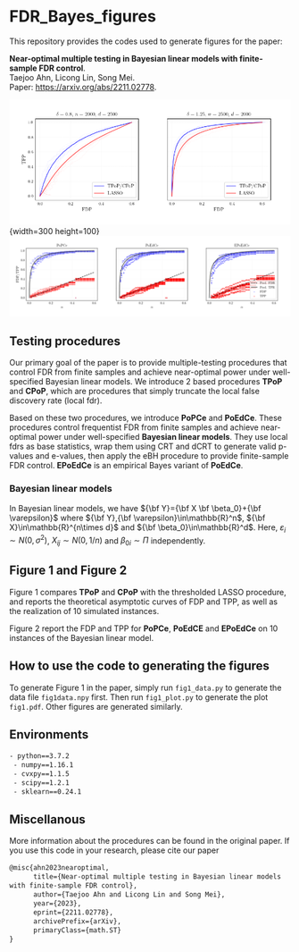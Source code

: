 # FDR_Bayes_figures
 
This repository provides the codes used to generate figures for the paper:

**Near-optimal multiple testing in Bayesian linear models with finite-sample FDR control**.  
Taejoo Ahn, Licong Lin, Song Mei.  
Paper: https://arxiv.org/abs/2211.02778.

![Figure 1](fig1.png){width=300 height=100}
![Figure 2](fig2.png)


## Testing procedures

Our primary goal of the paper is to provide multiple-testing procedures that control FDR from finite samples and achieve near-optimal power under well-specified Bayesian linear models. We introduce 2 based procedures **TPoP** and **CPoP**, which are procedures that simply truncate the local false discovery rate (local fdr). 

Based on these two procedures, we introduce **PoPCe** and **PoEdCe**. These procedures control frequentist FDR from finite samples and achieve near-optimal power under well-specified **Bayesian linear models**. They use local fdrs as base statistics, wrap them using CRT and dCRT to generate valid p-values and e-values, then apply the eBH procedure to provide finite-sample FDR control. **EPoEdCe** is an empirical Bayes variant of **PoEdCe**.  

### Bayesian linear models

In Bayesian linear models, we have ${\bf Y}={\bf X \bf \beta_0}+{\bf \varepsilon}$ where ${\bf Y},{\bf \varepsilon}\in\mathbb{R}^n$, ${\bf X}\in\mathbb{R}^{n\times d}$ and ${\bf \beta_0}\in\mathbb{R}^d$. Here, $\varepsilon_i\sim N(0,\sigma^2)$, $X_{ij} \sim N(0,1/n)$ and $\beta_{0i}\sim\Pi$ independently.

## Figure 1 and Figure 2

Figure 1 compares **TPoP** and **CPoP** with the thresholded LASSO procedure, and reports the theoretical asymptotic curves of FDP and TPP, as well as the realization of 10 simulated instances. 

Figure 2 report the FDP and TPP for **PoPCe**, **PoEdCE** and **EPoEdCe** on 10 instances of the Bayesian linear model. 

## How to use the code to generating the figures

To generate Figure 1 in the paper, simply run `fig1_data.py` to generate the data file `fig1data.npy` first. Then run `fig1_plot.py` to generate the plot `fig1.pdf`. Other figures are generated similarly. 

## Environments

```
- python==3.7.2
 - numpy==1.16.1
 - cvxpy==1.1.5
 - scipy==1.2.1
 - sklearn==0.24.1
```

## Miscellanous
  
More information about the procedures can be found in the original paper. 
If you use this code in your research, please cite our paper
```
@misc{ahn2023nearoptimal,
      title={Near-optimal multiple testing in Bayesian linear models with finite-sample FDR control}, 
      author={Taejoo Ahn and Licong Lin and Song Mei},
      year={2023},
      eprint={2211.02778},
      archivePrefix={arXiv},
      primaryClass={math.ST}
}
```

